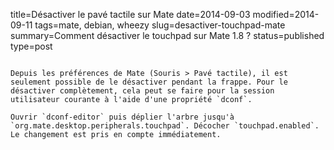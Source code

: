 title=Désactiver le pavé tactile sur Mate
date=2014-09-03
modified=2014-09-11
tags=mate, debian, wheezy
slug=desactiver-touchpad-mate
summary=Comment désactiver le touchpad sur Mate 1.8 ?
status=published
type=post
~~~~~~

Depuis les préférences de Mate (Souris > Pavé tactile), il est seulement possible de le désactiver pendant la frappe. Pour le désactiver complètement, cela peut se faire pour la session utilisateur courante à l'aide d'une propriété `dconf`.

Ouvrir `dconf-editor` puis déplier l'arbre jusqu'à `org.mate.desktop.peripherals.touchpad`. Décocher `touchpad.enabled`. Le changement est pris en compte immédiatement.

